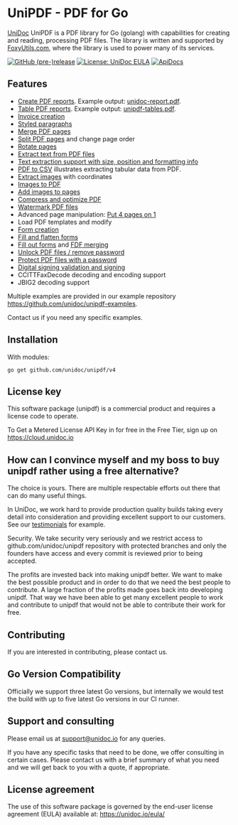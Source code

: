 # UniPDF - PDF for Go

[UniDoc](http://unidoc.io) UniPDF is a PDF library for Go (golang) with capabilities for
creating and reading, processing PDF files. The library is written and supported by 
[FoxyUtils.com](https://foxyutils.com), where the library is used to power many of its services. 

[![GitHub (pre-)release](https://img.shields.io/github/release/unidoc/unipdf/all.svg)](https://github.com/unidoc/unipdf/releases)
[![License: UniDoc EULA](https://img.shields.io/badge/license-UniDoc%20EULA-blue)](https://unidoc.io/eula/)
[![ApiDocs](https://img.shields.io/badge/godoc-reference-blue.svg)](https://apidocs.unidoc.io/unipdf/latest/)

## Features

- [Create PDF reports](https://github.com/unidoc/unipdf-examples/blob/master/report/pdf_report.go). Example output: [unidoc-report.pdf](https://github.com/unidoc/unipdf-examples/blob/master/report/unidoc-report.pdf).
- [Table PDF reports](https://github.com/unidoc/unipdf-examples/blob/master/report/pdf_tables.go). Example output: [unipdf-tables.pdf](https://github.com/unidoc/unipdf-examples/blob/master/report/unipdf-tables.pdf).
- [Invoice creation](https://unidoc.io/news/simple-invoices)
- [Styled paragraphs](https://github.com/unidoc/unipdf-examples/blob/master/text/pdf_formatted_text.go)
- [Merge PDF pages](https://github.com/unidoc/unipdf-examples/blob/master/pages/pdf_merge.go)
- [Split PDF pages](https://github.com/unidoc/unipdf-examples/blob/master/pages/pdf_split.go) and change page order
- [Rotate pages](https://github.com/unidoc/unipdf-examples/blob/master/pages/pdf_rotate.go)
- [Extract text from PDF files](https://github.com/unidoc/unipdf-examples/blob/master/extract/pdf_extract_text.go)
- [Text extraction support with size, position and formatting info](https://github.com/unidoc/unipdf-examples/blob/master/text/pdf_text_locations.go)
- [PDF to CSV](https://github.com/unidoc/unipdf-examples/blob/master/text/pdf_to_csv.go) illustrates extracting tabular data from PDF.
- [Extract images](https://github.com/unidoc/unipdf-examples/blob/master/extract/pdf_extract_images.go) with coordinates
- [Images to PDF](https://github.com/unidoc/unipdf-examples/blob/master/image/pdf_images_to_pdf.go)
- [Add images to pages](https://github.com/unidoc/unipdf-examples/blob/master/image/pdf_add_image_to_page.go)
- [Compress and optimize PDF](https://github.com/unidoc/unipdf-examples/blob/master/compress/pdf_optimize.go)
- [Watermark PDF files](https://github.com/unidoc/unipdf-examples/blob/master/image/pdf_watermark_image.go)
- Advanced page manipulation:  [Put 4 pages on 1](https://github.com/unidoc/unipdf-examples/blob/master/pages/pdf_4up.go)
- Load PDF templates and modify
- [Form creation](https://github.com/unidoc/unipdf-examples/blob/master/forms/pdf_form_add.go)
- [Fill and flatten forms](https://github.com/unidoc/unipdf-examples/blob/master/forms/pdf_form_flatten.go)
- [Fill out forms](https://github.com/unidoc/unipdf-examples/blob/master/forms/pdf_form_fill_json.go) and [FDF merging](https://github.com/unidoc/unipdf-examples/blob/master/forms/pdf_form_fill_fdf_merge.go)
- [Unlock PDF files / remove password](https://github.com/unidoc/unipdf-examples/blob/master/security/pdf_unlock.go)
- [Protect PDF files with a password](https://github.com/unidoc/unipdf-examples/blob/master/security/pdf_protect.go)
- [Digital signing validation and signing](https://github.com/unidoc/unipdf-examples/tree/master/signatures)
- CCITTFaxDecode decoding and encoding support
- JBIG2 decoding support

Multiple examples are provided in our example repository https://github.com/unidoc/unipdf-examples.

Contact us if you need any specific examples.

## Installation
With modules:
~~~
go get github.com/unidoc/unipdf/v4
~~~

## License key
This software package (unipdf) is a commercial product and requires a license code to operate.

To Get a Metered License API Key in for free in the Free Tier, sign up on https://cloud.unidoc.io


## How can I convince myself and my boss to buy unipdf rather using a free alternative?

The choice is yours. There are multiple respectable efforts out there that can do many useful things.

In UniDoc, we work hard to provide production quality builds taking every detail into consideration and providing excellent support to our customers.  See our [testimonials](https://unidoc.io) for example.

Security.  We take security very seriously and we restrict access to github.com/unidoc/unipdf repository with protected branches and only the founders have access and every commit is reviewed prior to being accepted.

The profits are invested back into making unipdf better. We want to make the best possible product and in order to do that we need the best people to contribute. A large fraction of the profits made goes back into developing unipdf.  That way we have been able to get many excellent people to work and contribute to unipdf that would not be able to contribute their work for free.


## Contributing

If you are interested in contributing, please contact us.

## Go Version Compatibility

Officially we support three latest Go versions, but internally we would test the build with up to five latest Go versions in our CI runner.

## Support and consulting

Please email us at support@unidoc.io for any queries.

If you have any specific tasks that need to be done, we offer consulting in certain cases.
Please contact us with a brief summary of what you need and we will get back to you with a quote, if appropriate.

## License agreement

The use of this software package is governed by the end-user license agreement 
(EULA) available at: https://unidoc.io/eula/
